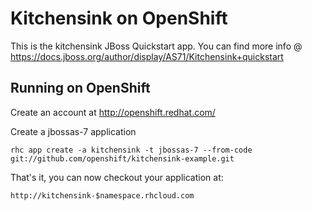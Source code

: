 Kitchensink on OpenShift
=========================

This is the kitchensink JBoss Quickstart app.  You can find more info @ https://docs.jboss.org/author/display/AS71/Kitchensink+quickstart

Running on OpenShift
--------------------

Create an account at http://openshift.redhat.com/

Create a jbossas-7 application

    rhc app create -a kitchensink -t jbossas-7 --from-code git://github.com/openshift/kitchensink-example.git

That's it, you can now checkout your application at:

    http://kitchensink-$namespace.rhcloud.com

